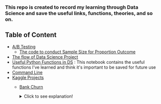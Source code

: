 
### This repo is created to record my learning through Data Science and save the useful links, functions, theories, and so on.

## Table of Content
- [A/B Testing](https://github.com/zoechensj/code_template_and_guides/tree/main/a_b_testing)
  - [The code to conduct Sample Size for Proportion Outcome](https://github.com/zoechensj/code_template_and_guides/blob/main/a_b_testing/sample_size_proportion_outcome.py)
- [The flow of Data Science Project](https://github.com/zoechensj/code_template_and_guides/blob/main/DS_Template.ipynb)
- [Useful Python Functions in DS](https://github.com/zoechensj/code_template_and_guides/blob/main/useful_functions.ipynb) : This notebook contains the useful functions I've learned and think it's important to be saved for future use
- [Command Line](https://github.com/zoechensj/ds_code_template_and_guides/blob/main/command_line.md)
- [Kaggle Projects](https://github.com/zoechensj/ds_code_template_and_guides/tree/main/kaggle_project)
  - [Bank Churn](https://github.com/zoechensj/ds_code_template_and_guides/tree/main/kaggle_project/bank_churn)
    <details>
    <summary>Click to see explanation!</summary>
    
      This notebook is a use case for classification problem. It contains methods of:

        - EDA Analysis
        - How choose the best ML model
        - Catboost Model: what is it and how to use
        - How to use cross validation 
        - How to use GridSearch to fine tune hyper-parameters
        - How to use Hyperopt library to fine tune hyper-parameters
    </details>
